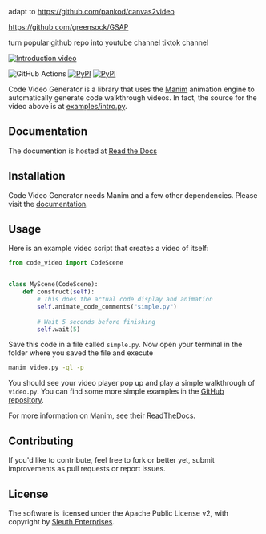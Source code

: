 adapt to https://github.com/pankod/canvas2video

https://github.com/greensock/GSAP


turn  popular github repo into youtube channel  tiktok channel



[![Introduction video](http://img.youtube.com/vi/1V5TQRuQ8A4/0.jpg)](http://www.youtube.com/watch?v=1V5TQRuQ8A4 "Introduction")

![GitHub Actions](https://github.com/sleuth-io/code-video-generator/workflows/Test/badge.svg)
[![PyPI](https://img.shields.io/pypi/dm/code-video-generator.svg)](https://pypi.python.org/pypi/code-video-generator)
[![PyPI](https://img.shields.io/pypi/v/code-video-generator.svg)](https://pypi.python.org/pypi/code-video-generator)


Code Video Generator is a library that uses the [Manim](https://github.com/manimcommunity/manim) animation engine
 to automatically generate code walkthrough videos. In fact, the source for the video above is at [examples/intro.py](https://github.com/sleuth-io/code-video-generator/tree/master/examples/intro.py).
 
## Documentation

The documention is hosted at [Read the Docs](https://code-video-generator.readthedocs.io/)

## Installation

Code Video Generator needs Manim and a few other dependencies. Please visit
the
[documentation](https://code-video-generator.readthedocs.io/en/latest/installation/).

## Usage

Here is an example video script that creates a video of itself:

```python
from code_video import CodeScene


class MyScene(CodeScene):
    def construct(self):
        # This does the actual code display and animation
        self.animate_code_comments("simple.py")
    
        # Wait 5 seconds before finishing
        self.wait(5)
```

Save this code in a file called `simple.py`. Now open your terminal in the
folder where you saved the file and execute

```sh
manim video.py -ql -p
```

You should see your video player pop up and play a simple walkthrough of `video.py`. You can find some more simple
 examples in the
[GitHub repository](https://github.com/sleuth-io/code-video-generator/tree/master/examples).

For more information on Manim, see their [ReadTheDocs](https://manimce.readthedocs.io/en/latest/).

## Contributing

If you'd like to contribute, feel free to fork or better yet, submit improvements as pull requests or report issues.

## License

The software is licensed under the Apache Public License v2, with copyright
by [Sleuth Enterprises](https://sleuth.io).

